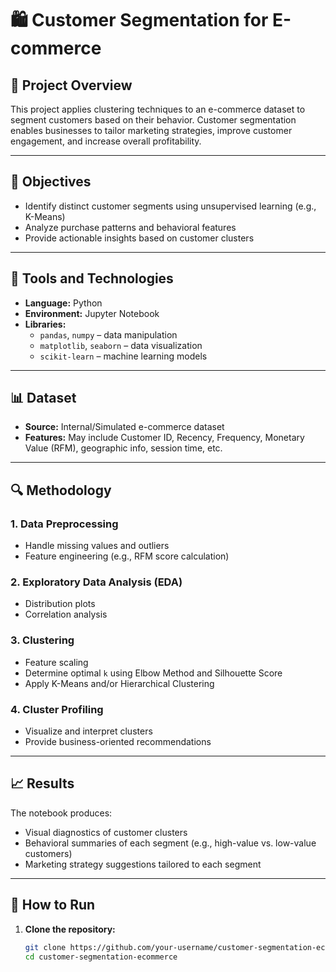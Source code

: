 # 🛍️ Customer Segmentation for E-commerce

## 📘 Project Overview

This project applies clustering techniques to an e-commerce dataset to segment customers based on their behavior. Customer segmentation enables businesses to tailor marketing strategies, improve customer engagement, and increase overall profitability.

---

## 🧠 Objectives

- Identify distinct customer segments using unsupervised learning (e.g., K-Means)
- Analyze purchase patterns and behavioral features
- Provide actionable insights based on customer clusters

---

## 🧰 Tools and Technologies

- **Language:** Python  
- **Environment:** Jupyter Notebook  
- **Libraries:**
  - `pandas`, `numpy` – data manipulation  
  - `matplotlib`, `seaborn` – data visualization  
  - `scikit-learn` – machine learning models  

---

## 📊 Dataset

- **Source:** Internal/Simulated e-commerce dataset  
- **Features:** May include Customer ID, Recency, Frequency, Monetary Value (RFM), geographic info, session time, etc.

---

## 🔍 Methodology

### 1. Data Preprocessing
- Handle missing values and outliers  
- Feature engineering (e.g., RFM score calculation)

### 2. Exploratory Data Analysis (EDA)
- Distribution plots  
- Correlation analysis

### 3. Clustering
- Feature scaling  
- Determine optimal `k` using Elbow Method and Silhouette Score  
- Apply K-Means and/or Hierarchical Clustering

### 4. Cluster Profiling
- Visualize and interpret clusters  
- Provide business-oriented recommendations

---

## 📈 Results

The notebook produces:

- Visual diagnostics of customer clusters  
- Behavioral summaries of each segment (e.g., high-value vs. low-value customers)  
- Marketing strategy suggestions tailored to each segment  

---

## 🏁 How to Run

1. **Clone the repository:**

   ```bash
   git clone https://github.com/your-username/customer-segmentation-ecommerce.git
   cd customer-segmentation-ecommerce

